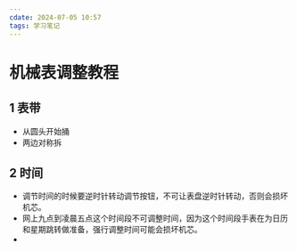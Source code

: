 ```yaml
---
cdate: 2024-07-05 10:57
tags: 学习笔记 
---
```


# 机械表调整教程

## 1 表带

- 从圆头开始捅
- 两边对称拆

## 2 时间

- 调节时间的时候要逆时针转动调节按钮，不可让表盘逆时针转动，否则会损坏机芯。
- 网上九点到凌晨五点这个时间段不可调整时间，因为这个时间段手表在为日历和星期跳转做准备，强行调整时间可能会损坏机芯。
- 